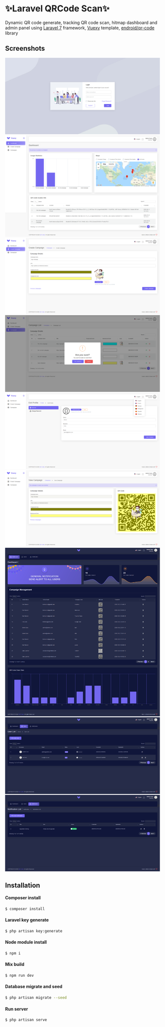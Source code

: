 # ✨Laravel QRCode Scan✨

Dynamic QR code generate, tracking QR code scan, hitmap dashboard and admin panel using [Laravel 7](https://laravel.com) framework, [Vuexy](https://themeforest.net/item/vuexy-vuejs-html-laravel-admin-dashboard-template/23328599) template, [endroid/qr-code](https://github.com/endroid/qr-code) library


## Screenshots
![ScreenShot](/screenshots/screenshot1.png)
![ScreenShot](/screenshots/screenshot2.png)
![ScreenShot](/screenshots/screenshot3.png)
![ScreenShot](/screenshots/screenshot4.png)
![ScreenShot](/screenshots/screenshot5.png)
![ScreenShot](/screenshots/screenshot6.png)
![ScreenShot](/screenshots/screenshot7.png)
![ScreenShot](/screenshots/screenshot8.png)
![ScreenShot](/screenshots/screenshot9.png)

## Installation

#### Composer install
```sh
$ composer install
```

#### Laravel key generate
```sh
$ php artisan key:generate
```

#### Node module install
```sh
$ npm i
```

#### Mix build
```sh
$ npm run dev
```

#### Database migrate and seed
```sh
$ php artisan migrate --seed
```

#### Run server
```sh
$ php artisan serve
```